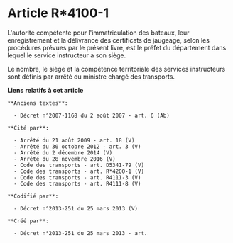 # Article R*4100-1

L'autorité compétente pour l'immatriculation des bateaux, leur  enregistrement et la délivrance des certificats de jaugeage,
selon les  procédures prévues par le présent livre, est le préfet du département  dans lequel le service instructeur a son
siège. 

Le  nombre, le siège et la compétence territoriale des services instructeurs  sont définis par arrêté du ministre chargé des
transports.

**Liens relatifs à cet article**

	**Anciens textes**:

	  - Décret n°2007-1168 du 2 août 2007 - art. 6 (Ab)

	**Cité par**:

	  - Arrêté du 21 août 2009 - art. 18 (V)
	  - Arrêté du 30 octobre 2012 - art. 3 (V)
	  - Arrêté du 2 décembre 2014 (V)
	  - Arrêté du 28 novembre 2016 (V)
	  - Code des transports - art. D5341-79 (V)
	  - Code des transports - art. R*4200-1 (V)
	  - Code des transports - art. R4111-3 (V)
	  - Code des transports - art. R4111-8 (V)

	**Codifié par**:

	  - Décret n°2013-251 du 25 mars 2013 (V)

	**Créé par**:

	  - Décret n°2013-251 du 25 mars 2013 - art.
